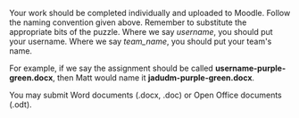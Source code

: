 
Your work should be completed individually and uploaded to Moodle. Follow the naming convention given above. Remember to substitute the appropriate bits of the puzzle. Where we say *username*, you should put your username. Where we say *team_name*, you should put your team's name.

For example, if we say the assignment should be called **username-purple-green.docx**, then Matt would name it **jadudm-purple-green.docx**. 

You may submit Word documents (.docx, .doc) or Open Office documents (.odt).
